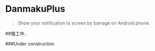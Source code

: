 # DanmakuPlus
>Show your notification to screen by barrage on Android phone.

##施工中..

###Under construction

